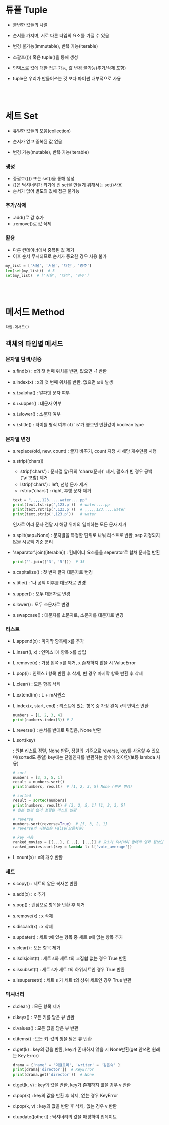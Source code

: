 # 튜플 Tuple

- 불변한 값들의 나열

- 순서를 가지며, 서로 다른 타입의 요소를 가질 수 있음
- 변경 불가능(immutable), 반복 가능(iterable)
- 소괄호(()) 혹은 tuple()을 통해 생성
- 인덱스로 값에 대한 접근 가능, 값 변경 불가능(추가/삭제 포함)
- tuple은 우리가 만들어쓰는 것 보다 파이썬 내부적으로 사용

<br>
<br>

# 세트 Set

- 유일한 값들의 모음(collection)

- 순서가 없고 중복된 값 없음
- 변경 가능(mutable), 반복 가능(iterable)

### 생성
- 중괄호({}) 또는 set()을 통해 생성
- {}은 딕셔너리가 되기에 빈 set을 만들기 위해서는 set()사용
- 순서가 없어 별도의 값에 접근 불가능

### 추가/삭제
- .add()로 값 추가
- .remove()로 값 삭제

### 활용
- 다른 컨테이너에서 중복된 값 제거
- 이후 순서 무시되므로 순서가 중요한 경우 사용 불가
```python
my_list = ['서울', '서울', '대전', '광주']
len(set(my_list))  # 3
set(my_list)  # ['서울', '대전', '광주']
```

<br>
<br>

# 메서드 Method
`타입.메서드()`

## 객체의 타입별 메서드

### 문자열 탐색/검증
- s.find(x) : x의 첫 번째 위치를 반환, 없으면 -1 반환

- s.index(x) : x의 첫 번째 위치를 반환, 없으면 `오류` 발생
- s.`is`alpha() : 알파벳 문자 여부
- s.`is`upper() : 대문자 여부
- s.`is`lower() : 소문자 여부
- s.`is`title() : 타이틀 형식 여부
  cf) 'is'가 붙으면 반환값이 boolean type

### 문자열 변경
- s.replace(old, new, count) : 글자 바꾸기, count 지정 시 해당 개수만큼 시행

- s.strip([chars])
  - strip('chars') : 문자열 앞/뒤의 'chars(문자)' 제거, 괄호가 빈 경우 공백('\n'포함) 제거
  - lstrip('chars') : left, 선행 문자 제거
  - rstrip('chars') : right, 후행 문자 제거
  ```python
  text = ",,,,,123.....water....pp"
  print(text.lstrip(',123.p'))  # water....pp
  print(text.rstrip(',123.p'))  # ,,,,,123.....water
  print(text.strip(',123.p'))   # water
  ```
  인자로 여러 문자 전달 시 해당 위치의 일치하는 모든 문자 제거

- s.split(sep=None) : 문자열을 특정한 단위로 나눠 리스트로 반환, sep 지정되지 않을 시공백 기준 분리
- 'separator'.join([iterable]) : 컨테이너 요소들을 seperator로 합쳐 문자열 반환
  ```python
  print(''.join(['3', '5']))  # 35
  ```
- s.capitalize() : 첫 번째 글자 대문자로 변경
- s.title() : '나 공백 이후를 대문자로 변경
- s.upper() : 모두 대문자로 변경
- s.lower() : 모두 소문자로 변경
- s.swapcase() : 대문자를 소문자로, 소문자를 대문자로 변경

### 리스트
- L.append(x) : 마지막 항목에 x를 추가

- L.insert(i, x) : 인덱스 i에 항목 x를 삽입
- L.remove(x) : 가장 왼쪽 x를 제거, x 존재하지 않을 시 ValueError
- L.pop(i) : 인덱스 i 항목 반환 후 삭제, 빈 경우 마지막 항목 반환 후 삭제
- L.clear() : 모든 항목 삭제
- L.extend(m) : L + m시퀀스
- L.index(x, start, end) : 리스트에 있는 항목 중 가장 왼쪽 x의 인덱스 반환
  ```python
  numbers = [1, 2, 3, 4]
  print(numbers.index(3)) # 2
  ```
- L.reverse() : 순서를 반대로 뒤집음, None 반환
- L.sort(key)

   : 원본 리스트 정렬, None 반환, 정렬의 기준으로 reverse, key를 사용할 수 있으며(sorted도 동일) key에는 단일인자를 반환하는 함수가 와야함(보통 lambda 사용)
  ```python
  # sort
  numbers = [3, 2, 5, 1]
  result = numbers.sort()
  print(numbers, result)  # [1, 2, 3, 5] None (원본 변경)

  # sorted
  result = sorted(numbers)
  print(numbers, result) # [3, 2, 5, 1] [1, 2, 3, 5] 
  # 원본 변경 없이 정렬된 리스트 반환
  ```
  ```python
  # reverse
  numbers.sort(reverse=True)  # [5, 3, 2, 1]
  # reverse의 기본값은 False(오름차순)
  ```
  ```python
  # key 사용
  ranked_movies = [{...}, {...}, {...}] # 요소가 딕셔너리 형태의 영화 정보인 리스트
  ranked_movies.sort(key = lambda l: l['vote_average'])
  ```
- L.count(x) : x의 개수 반환

### 세트
- s.copy() : 세트의 얕은 복사본 반환

- s.add(x) : x 추가
- s.pop() : 랜덤으로 항목을 반환 후 제거
- s.remove(x) : x 삭제
- s.discard(x) : x 삭제
- s.update(t) : 세트 t에 있는 항목 중 세트 s에 없는 항목 추가
- s.clear() : 모든 항목 제거
- s.isdisjoint(t) : 세트 s와 세트 t의 교집합 없는 경우 True 반환
- s.issubset(t) : 세트 s가 세트 t의 하위세트인 경우 True 반환
- s.issuperset(t) : 세트 s 가 세트 t의 상위 세트인 경우 True 반환

### 딕셔너리
- d.clear() : 모든 항목 제거

- d.keys() : 모든 키를 담은 뷰 반환
- d.values() : 모든 값을 담은 뷰 반환
- d.items() : 모든 키-값의 쌍을 담은 뷰 반환
- d.get(k) : key의 값을 반환, key가 존재하지 않을 시 None반환(get 안쓰면 원래는 Key Error)
  ```python
  drama = {'name' = '더글로리', 'writer' = '김은숙' }
  print(drama['director'])  # KeyError
  print(drama.get('director'))  # None
  ```
- d.get(k, v) : key의 값을 반환, key가 존재하지 않을 경우 v 반환
- d.pop(k) : key의 값을 반환 후 삭제, 없는 경우 KeyError
- d.pop(k, v) : key의 값을 반환 후 삭제, 없는 경우 v 반환
- d.update([other]) : 딕셔너리의 값을 매핑하여 업데이트
